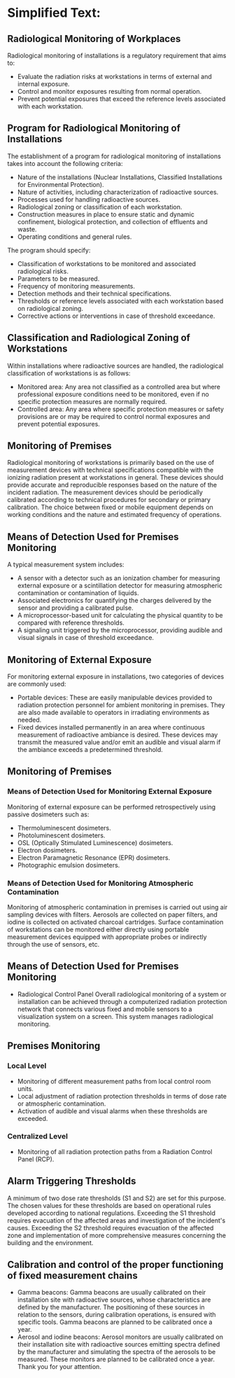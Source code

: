 # Simplified Text:

## Radiological Monitoring of Workplaces

Radiological monitoring of installations is a regulatory requirement that aims to:
- Evaluate the radiation risks at workstations in terms of external and internal exposure.
- Control and monitor exposures resulting from normal operation.
- Prevent potential exposures that exceed the reference levels associated with each workstation.

## Program for Radiological Monitoring of Installations

The establishment of a program for radiological monitoring of installations takes into account the following criteria:
- Nature of the installations (Nuclear Installations, Classified Installations for Environmental Protection).
- Nature of activities, including characterization of radioactive sources.
- Processes used for handling radioactive sources.
- Radiological zoning or classification of each workstation.
- Construction measures in place to ensure static and dynamic confinement, biological protection, and collection of effluents and waste.
- Operating conditions and general rules.

The program should specify:
- Classification of workstations to be monitored and associated radiological risks.
- Parameters to be measured.
- Frequency of monitoring measurements.
- Detection methods and their technical specifications.
- Thresholds or reference levels associated with each workstation based on radiological zoning.
- Corrective actions or interventions in case of threshold exceedance.

## Classification and Radiological Zoning of Workstations

Within installations where radioactive sources are handled, the radiological classification of workstations is as follows:
- Monitored area: Any area not classified as a controlled area but where professional exposure conditions need to be monitored, even if no specific protection measures are normally required.
- Controlled area: Any area where specific protection measures or safety provisions are or may be required to control normal exposures and prevent potential exposures.

## Monitoring of Premises

Radiological monitoring of workstations is primarily based on the use of measurement devices with technical specifications compatible with the ionizing radiation present at workstations in general.
These devices should provide accurate and reproducible responses based on the nature of the incident radiation.
The measurement devices should be periodically calibrated according to technical procedures for secondary or primary calibration.
The choice between fixed or mobile equipment depends on working conditions and the nature and estimated frequency of operations.

## Means of Detection Used for Premises Monitoring

A typical measurement system includes:
- A sensor with a detector such as an ionization chamber for measuring external exposure or a scintillation detector for measuring atmospheric contamination or contamination of liquids.
- Associated electronics for quantifying the charges delivered by the sensor and providing a calibrated pulse.
- A microprocessor-based unit for calculating the physical quantity to be compared with reference thresholds.
- A signaling unit triggered by the microprocessor, providing audible and visual signals in case of threshold exceedance.

## Monitoring of External Exposure

For monitoring external exposure in installations, two categories of devices are commonly used:
- Portable devices: These are easily manipulable devices provided to radiation protection personnel for ambient monitoring in premises. They are also made available to operators in irradiating environments as needed.
- Fixed devices installed permanently in an area where continuous measurement of radioactive ambiance is desired. These devices may transmit the measured value and/or emit an audible and visual alarm if the ambiance exceeds a predetermined threshold.

## Monitoring of Premises

### Means of Detection Used for Monitoring External Exposure

Monitoring of external exposure can be performed retrospectively using passive dosimeters such as:
- Thermoluminescent dosimeters.
- Photoluminescent dosimeters.
- OSL (Optically Stimulated Luminescence) dosimeters.
- Electron dosimeters.
- Electron Paramagnetic Resonance (EPR) dosimeters.
- Photographic emulsion dosimeters.

### Means of Detection Used for Monitoring Atmospheric Contamination

Monitoring of atmospheric contamination in premises is carried out using air sampling devices with filters.
Aerosols are collected on paper filters, and iodine is collected on activated charcoal cartridges.
Surface contamination of workstations can be monitored either directly using portable measurement devices equipped with appropriate probes or indirectly through the use of sensors, etc.

## Means of Detection Used for Premises Monitoring

- Radiological Control Panel
Overall radiological monitoring of a system or installation can be achieved through a computerized radiation protection network that connects various fixed and mobile sensors to a visualization system on a screen. This system manages radiological monitoring.

## Premises Monitoring

### Local Level
- Monitoring of different measurement paths from local control room units.
- Local adjustment of radiation protection thresholds in terms of dose rate or atmospheric contamination.
- Activation of audible and visual alarms when these thresholds are exceeded.

### Centralized Level
- Monitoring of all radiation protection paths from a Radiation Control Panel (RCP).

## Alarm Triggering Thresholds

A minimum of two dose rate thresholds (S1 and S2) are set for this purpose. The chosen values for these thresholds are based on operational rules developed according to national regulations. Exceeding the S1 threshold requires evacuation of the affected areas and investigation of the incident's causes. Exceeding the S2 threshold requires evacuation of the affected zone and implementation of more comprehensive measures concerning the building and the environment.
## Calibration and control of the proper functioning of fixed measurement chains
- Gamma beacons: Gamma beacons are usually calibrated on their installation site with radioactive sources, whose characteristics are defined by the manufacturer. The positioning of these sources in relation to the sensors, during calibration operations, is ensured with specific tools. Gamma beacons are planned to be calibrated once a year.
- Aerosol and iodine beacons: Aerosol monitors are usually calibrated on their installation site with radioactive sources emitting spectra defined by the manufacturer and simulating the spectra of the aerosols to be measured. These monitors are planned to be calibrated once a year.
Thank you for your attention.
